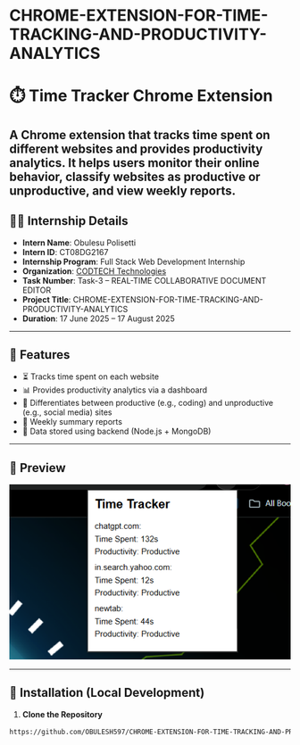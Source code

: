 # CHROME-EXTENSION-FOR-TIME-TRACKING-AND-PRODUCTIVITY-ANALYTICS
# ⏱️ Time Tracker Chrome Extension

A Chrome extension that tracks time spent on different websites and provides productivity analytics. It helps users monitor their online behavior, classify websites as productive or unproductive, and view weekly reports.
---
## 👨‍💻 Internship Details
- **Intern Name**: Obulesu Polisetti
- **Intern ID**: CT08DG2167  
- **Internship Program**: Full Stack Web Development Internship  
- **Organization**: [CODTECH Technologies](https://codtech.in)  
- **Task Number**: Task-3 – REAL-TIME COLLABORATIVE DOCUMENT EDITOR  
- **Project Title**:  CHROME-EXTENSION-FOR-TIME-TRACKING-AND-PRODUCTIVITY-ANALYTICS
- **Duration**: 17 June 2025 – 17 August 2025 
---


## 🔧 Features

- ⏳ Tracks time spent on each website
- 📊 Provides productivity analytics via a dashboard
- 🚫 Differentiates between productive (e.g., coding) and unproductive (e.g., social media) sites
- 📅 Weekly summary reports
- 💾 Data stored using backend (Node.js + MongoDB)

---

## 📸 Preview

![App Preview](./TASK-4/CHROME-EXTENSION-FOR-TIME-TRACKING-AND-PRODUCTIVITY-ANALYTICS/image1.png)

---

## 🧩 Installation (Local Development)

1. **Clone the Repository**

```bash
https://github.com/OBULESH597/CHROME-EXTENSION-FOR-TIME-TRACKING-AND-PRODUCTIVITY-ANALYTICS.git
